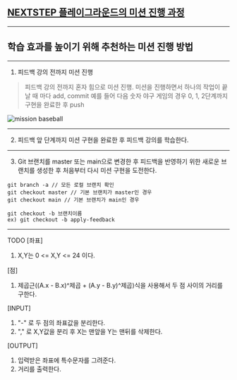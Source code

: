 ## [NEXTSTEP 플레이그라운드의 미션 진행 과정](https://github.com/next-step/nextstep-docs/blob/master/playground/README.md)

---
## 학습 효과를 높이기 위해 추천하는 미션 진행 방법

---
1. 피드백 강의 전까지 미션 진행 
> 피드백 강의 전까지 혼자 힘으로 미션 진행. 미션을 진행하면서 하나의 작업이 끝날 때 마다 add, commit
> 예를 들어 다음 숫자 야구 게임의 경우 0, 1, 2단계까지 구현을 완료한 후 push

![mission baseball](https://raw.githubusercontent.com/next-step/nextstep-docs/master/playground/images/mission_baseball.png)

---
2. 피드백 앞 단계까지 미션 구현을 완료한 후 피드백 강의를 학습한다.

---
3. Git 브랜치를 master 또는 main으로 변경한 후 피드백을 반영하기 위한 새로운 브랜치를 생성한 후 처음부터 다시 미션 구현을 도전한다.

```
git branch -a // 모든 로컬 브랜치 확인
git checkout master // 기본 브랜치가 master인 경우
git checkout main // 기본 브랜치가 main인 경우

git checkout -b 브랜치이름
ex) git checkout -b apply-feedback
```

---
TODO
[좌표]
1. X,Y는 0 <= X,Y <= 24 이다.

[점]
1. 제곱근((A.x - B.x)^제곱 + (A.y - B.y)^제곱)식을 사용해서 두 점 사이의 거리를 구한다.

[INPUT]
1. "-" 로 두 점의 좌표값을 분리한다.
2. "," 로 X,Y값을 분리 후 X는 맨앞을 Y는 맨뒤를 삭제한다.

[OUTPUT]
1. 입력받은 좌표에 특수문자를 그려준다.
2. 거리를 출력한다.
